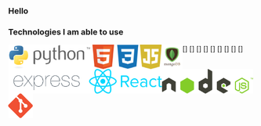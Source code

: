 ### Hello

<!--
**alperkaya0/alperkaya0** is a ✨ _special_ ✨ repository because its `README.md` (this file) appears on your GitHub profile.

Here are some ideas to get you started:

- 🔭 I’m currently working on ...
- 🌱 I’m currently learning ...
- 👯 I’m looking to collaborate on ...
- 🤔 I’m looking for help with ...
- 💬 Ask me about ...
- 📫 How to reach me: ...
- 😄 Pronouns: ...
- ⚡ Fun fact: ...
-->
### Technologies I am able to use
[<img src="https://github.com/alperkaya0/alperkaya0/blob/main/python.png" align="left" height="50px" alt="python" />]
[<img src="https://github.com/alperkaya0/alperkaya0/blob/main/html.png" align="left" height="50px" alt="html" />]
[<img src="https://github.com/alperkaya0/alperkaya0/blob/main/css.png" align="left" height="50px" alt="css" />]
[<img src="https://github.com/alperkaya0/alperkaya0/blob/main/js.png" align="left" height="50px" alt="javascript" />]
[<img src="https://github.com/alperkaya0/alperkaya0/blob/main/mongodb.png" align="left" height="50px" alt="mongodb" />]
[<img src="https://github.com/alperkaya0/alperkaya0/blob/main/expressjs.png" align="left" height="50px" alt="expressjs" />]
[<img src="https://github.com/alperkaya0/alperkaya0/blob/main/reactjs.png" align="left" height="50px" alt="reactjs" />]
[<img src="https://github.com/alperkaya0/alperkaya0/blob/main/nodejs.png" align="left" height="50px" alt="nodejs" />]
[<img src="https://github.com/alperkaya0/alperkaya0/blob/main/git.png" align="left" height="50px" alt="git" />]
